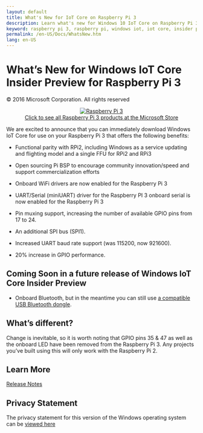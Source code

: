```yaml
---
layout: default
title: What's New for IoT Core on Raspberry Pi 3
description: Learn what's new for Windows 10 IoT Core on Raspberry Pi 3, the most advanced Raspberry Pi available.
keyword: raspberry pi 3, raspberry pi, windows iot, iot core, insider preview
permalink: /en-US/Docs/WhatsNew.htm
lang: en-US
---
```

<h1 id="whats-new-for-windows-iot-core-insider-preview-for-raspberry-pi-3-users">What’s New for Windows IoT Core Insider Preview for Raspberry Pi 3</h1>

<p>© 2016 Microsoft Corporation. All rights reserved</p>

<p align="center"><a href="http://www.microsoftstore.com/RaspberryPi3" target="_blank"><img src="{{site.baseurl}}/Resources/images/devices/pi3withbox_web.jpg" alt="Raspberry Pi 3" class="img-responsive"><br>Click to see all Raspberry Pi 3 products at the Microsoft Store</a></p>

<p>We are excited to announce that you can immediately download Windows IoT Core for use on your Raspberry Pi 3 that offers the following benefits:</p>
<ul>
  <li>
    <p>Functional parity with RPi2, including Windows as a service updating and flighting model and a single FFU for RPi2 and RPi3</p>
  </li>
  <li>
    <p>Open sourcing Pi BSP to encourage community innovation/speed and support commercialization efforts</p>
  </li>
  <li>
    <p>Onboard WiFi drivers are now enabled for the Raspberry Pi 3</p>
  </li>
  <li>
    <p>UART/Serial (miniUART) driver for the Raspberry PI 3 onboard serial is now enabled for the Raspberry Pi 3</p>
  </li>
  <li>
    <p>Pin muxing support, increasing the number of available GPIO pins from 17 to 24.</p>
  </li>
  <li>
    <p>An additional SPI bus (SPI1).</p>
  </li>
  <li>
    <p>Increased UART baud rate support (was 115200, now 921600).</p>
  </li>
  <li>
    <p>20% increase in GPIO performance.</p>
  </li>
</ul>

<!-- 
<div class="btn-group">
  <a href="{{site.baseurl}}/{{page.lang}}/GetStarted0.htm" class="btn btn-primary">Get Started</a>
</div>
!-->

<h2 id="coming-soon-in-a-future-release-of-windows-iot-core-insider-preview">Coming Soon in a future release of Windows IoT Core Insider Preview</h2>
<ul>
  <li>
    <p>Onboard Bluetooth, but in the meantime you can still use <a href="/content/en-US/Docs/SupportedInterfaces.htm">a compatible USB Bluetooth dongle</a>.</p>
  </li>
</ul>

<h2 id="whats-different">What’s different?</h2>
<p>Change is inevitable, so it is worth noting that GPIO pins 35 &amp; 47 as well as the onboard LED have been removed from the Raspberry Pi 3. Any projects you’ve built using this will only work with the Raspberry Pi 2.</p>

<h2 id="learn-more">Learn More</h2>
<p><a href="/content/en-US/Docs/ReleaseNotesInsiderPreview.htm">Release Notes</a></p>

<h2 id="privacy-statement">Privacy Statement</h2>

<p>The privacy statement for this version of the Windows operating system can be <a href="http://go.microsoft.com/fwlink/?LinkId=506737" target="_blank">viewed here</a></p>